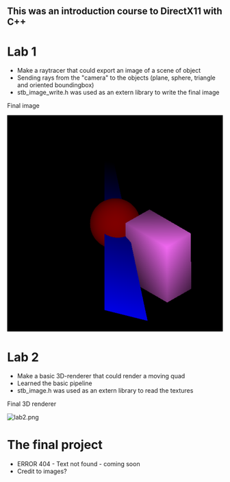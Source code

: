 ## This was an introduction course to DirectX11 with C++

# Lab 1
* Make a raytracer that could export an image of a scene of object
* Sending rays from the "camera" to the objects (plane, sphere, triangle and oriented boundingbox)
* stb_image_write.h was used as an extern library to write the final image

Final image

![lab1.png](https://github.com/FilipWickstrom/Learning_D3D11/blob/main/Lab1/Lab1_RayTracing/Lab1_RayTracing/lab1.png)

# Lab 2
* Make a basic 3D-renderer that could render a moving quad
* Learned the basic pipeline
* stb_image.h was used as an extern library to read the textures

Final 3D renderer

![lab2.png](https://github.com/FilipWickstrom/Learning_D3D11/blob/main/Lab2/Lab2_HelloTriangle/TechFlipLogoRotation.gif)

# The final project
* ERROR 404 - Text not found - coming soon
* Credit to images?
